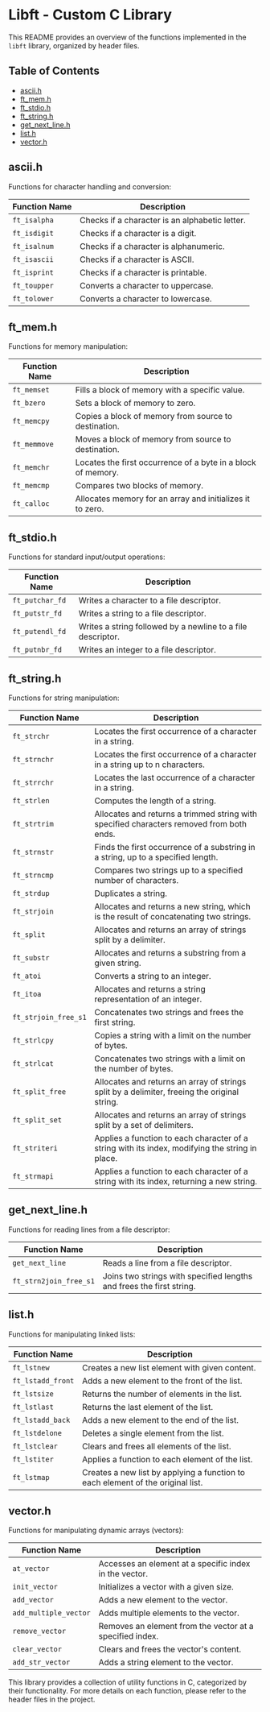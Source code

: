 # Libft - Custom C Library

This README provides an overview of the functions implemented in the `libft` library, organized by header files.

## Table of Contents
- [ascii.h](#ascii-h)
- [ft_mem.h](#ft_mem-h)
- [ft_stdio.h](#ft_stdio-h)
- [ft_string.h](#ft_string-h)
- [get_next_line.h](#get_next_line-h)
- [list.h](#list-h)
- [vector.h](#vector-h)

## ascii.h

Functions for character handling and conversion:

| Function Name | Description                                     |
|---------------|-------------------------------------------------|
| `ft_isalpha`  | Checks if a character is an alphabetic letter. |
| `ft_isdigit`  | Checks if a character is a digit.              |
| `ft_isalnum`  | Checks if a character is alphanumeric.         |
| `ft_isascii`  | Checks if a character is ASCII.                |
| `ft_isprint`  | Checks if a character is printable.            |
| `ft_toupper`  | Converts a character to uppercase.             |
| `ft_tolower`  | Converts a character to lowercase.             |

## ft_mem.h

Functions for memory manipulation:

| Function Name | Description                                        |
|---------------|----------------------------------------------------|
| `ft_memset`   | Fills a block of memory with a specific value.    |
| `ft_bzero`    | Sets a block of memory to zero.                   |
| `ft_memcpy`   | Copies a block of memory from source to destination. |
| `ft_memmove`  | Moves a block of memory from source to destination.|
| `ft_memchr`   | Locates the first occurrence of a byte in a block of memory. |
| `ft_memcmp`   | Compares two blocks of memory.                    |
| `ft_calloc`   | Allocates memory for an array and initializes it to zero. |

## ft_stdio.h

Functions for standard input/output operations:

| Function Name | Description                                      |
|---------------|--------------------------------------------------|
| `ft_putchar_fd` | Writes a character to a file descriptor.       |
| `ft_putstr_fd`  | Writes a string to a file descriptor.           |
| `ft_putendl_fd` | Writes a string followed by a newline to a file descriptor. |
| `ft_putnbr_fd`  | Writes an integer to a file descriptor.         |

## ft_string.h

Functions for string manipulation:

| Function Name          | Description                                                   |
|------------------------|---------------------------------------------------------------|
| `ft_strchr`            | Locates the first occurrence of a character in a string.     |
| `ft_strnchr`           | Locates the first occurrence of a character in a string up to n characters. |
| `ft_strrchr`           | Locates the last occurrence of a character in a string.      |
| `ft_strlen`            | Computes the length of a string.                             |
| `ft_strtrim`           | Allocates and returns a trimmed string with specified characters removed from both ends. |
| `ft_strnstr`           | Finds the first occurrence of a substring in a string, up to a specified length. |
| `ft_strncmp`           | Compares two strings up to a specified number of characters. |
| `ft_strdup`            | Duplicates a string.                                        |
| `ft_strjoin`           | Allocates and returns a new string, which is the result of concatenating two strings. |
| `ft_split`             | Allocates and returns an array of strings split by a delimiter. |
| `ft_substr`            | Allocates and returns a substring from a given string.       |
| `ft_atoi`              | Converts a string to an integer.                            |
| `ft_itoa`              | Allocates and returns a string representation of an integer. |
| `ft_strjoin_free_s1`   | Concatenates two strings and frees the first string.         |
| `ft_strlcpy`           | Copies a string with a limit on the number of bytes.         |
| `ft_strlcat`           | Concatenates two strings with a limit on the number of bytes.|
| `ft_split_free`        | Allocates and returns an array of strings split by a delimiter, freeing the original string. |
| `ft_split_set`         | Allocates and returns an array of strings split by a set of delimiters. |
| `ft_striteri`          | Applies a function to each character of a string with its index, modifying the string in place. |
| `ft_strmapi`           | Applies a function to each character of a string with its index, returning a new string. |

## get_next_line.h

Functions for reading lines from a file descriptor:

| Function Name               | Description                                          |
|-----------------------------|------------------------------------------------------|
| `get_next_line`             | Reads a line from a file descriptor.                |
| `ft_strn2join_free_s1`      | Joins two strings with specified lengths and frees the first string. |

## list.h

Functions for manipulating linked lists:

| Function Name        | Description                                              |
|----------------------|----------------------------------------------------------|
| `ft_lstnew`         | Creates a new list element with given content.          |
| `ft_lstadd_front`   | Adds a new element to the front of the list.            |
| `ft_lstsize`        | Returns the number of elements in the list.             |
| `ft_lstlast`        | Returns the last element of the list.                   |
| `ft_lstadd_back`    | Adds a new element to the end of the list.              |
| `ft_lstdelone`      | Deletes a single element from the list.                 |
| `ft_lstclear`       | Clears and frees all elements of the list.              |
| `ft_lstiter`        | Applies a function to each element of the list.         |
| `ft_lstmap`         | Creates a new list by applying a function to each element of the original list. |

## vector.h

Functions for manipulating dynamic arrays (vectors):

| Function Name            | Description                                           |
|--------------------------|-------------------------------------------------------|
| `at_vector`              | Accesses an element at a specific index in the vector. |
| `init_vector`            | Initializes a vector with a given size.              |
| `add_vector`             | Adds a new element to the vector.                    |
| `add_multiple_vector`    | Adds multiple elements to the vector.                |
| `remove_vector`          | Removes an element from the vector at a specified index. |
| `clear_vector`           | Clears and frees the vector's content.                |
| `add_str_vector`         | Adds a string element to the vector.                  |

This library provides a collection of utility functions in C, categorized by their functionality. For more details on each function, please refer to the header files in the project.
